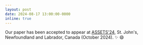 ```yaml
---
layout: post
date: 2024-08-17 13:00:00-0000
inline: true
---
```


Our paper has been accepted to appear at
<a href="https://sites.google.com/view/aihci/">ASSETS'24</a>, St. John's, Newfoundland and Labrador, Canada (October 2024). :sparkles: :smile:
